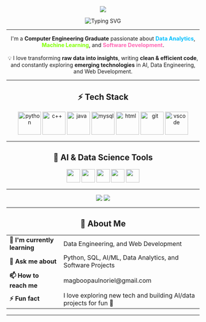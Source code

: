 <!-- Futuristic Banner -->
<p align="center">
  <img src="https://capsule-render.vercel.app/api?type=waving&color=0:00BFFF,100:FF1493&height=200&section=header&text=🚀%20Paul%20Magboo%20👋&fontSize=50&fontColor=ffffff&animation=twinkling&fontAlignY=35" />
</p>

<!-- Typing Animation Header -->
<!-- Typing animation (centered reliably) -->
<!-- Typing Animation (Centered) -->
<div align="center">
  <img src="https://readme-typing-svg.herokuapp.com?font=Fira+Code&weight=600&size=24&pause=1000&color=00BFFF&center=true&vCenter=true&width=600&lines=Turning+Data+into+Insights;Building+Smart+Software;Exploring+AI+%26+Web" alt="Typing SVG" />
</div>




---

<!-- Bio -->
<p align="center">
  I'm a <b>Computer Engineering Graduate</b> passionate about  
  <span style="color:#00BFFF"><b>Data Analytics</b></span>,  
  <span style="color:#7FFF00"><b>Machine Learning</b></span>, and  
  <span style="color:#FF69B4"><b>Software Development</b></span>.  
  <br><br>
  💡 I love transforming <b>raw data into insights</b>, writing <b>clean & efficient code</b>,  
  and constantly exploring <b>emerging technologies</b> in AI, Data Engineering, and Web Development.  
</p>

---

<!-- Tech Stack -->
<h2 align="center">⚡ Tech Stack</h2>

<div align="center">
  <img src="https://skillicons.dev/icons?i=py" height="60" alt="python" />
  <img src="https://skillicons.dev/icons?i=cpp" height="60" alt="c++" />
  <img src="https://skillicons.dev/icons?i=java" height="60" alt="java" />
  <img src="https://skillicons.dev/icons?i=mysql" height="60" alt="mysql" />
  <img src="https://skillicons.dev/icons?i=html" height="60" alt="html" />
  <img src="https://skillicons.dev/icons?i=git" height="60" alt="git" />
  <img src="https://skillicons.dev/icons?i=vscode" height="60" alt="vscode" />
</div>

---

<!-- AI/ML Stack -->
<h2 align="center">🤖 AI & Data Science Tools</h2>

<div align="center">
  <img src="https://img.shields.io/badge/Pandas-150458?style=for-the-badge&logo=pandas&logoColor=white" height="35"/>
  <img src="https://img.shields.io/badge/NumPy-013243?style=for-the-badge&logo=numpy&logoColor=white" height="35"/>
  <img src="https://img.shields.io/badge/Matplotlib-003B57?style=for-the-badge&logo=plotly&logoColor=white" height="35"/>
  <img src="https://img.shields.io/badge/Scikit--Learn-F7931E?style=for-the-badge&logo=scikitlearn&logoColor=white" height="35"/>
  <img src="https://img.shields.io/badge/TensorFlow-FF6F00?style=for-the-badge&logo=tensorflow&logoColor=white" height="35"/>
</div>

---

<!-- Focus & Learning Badges -->
<div align="center">
  <img src="https://img.shields.io/badge/FOCUS-DATA_ANALYTICS_|_AI/ML_|_SOFTWARE-blue?style=for-the-badge&logo=python&logoColor=white" />
  <img src="https://img.shields.io/badge/LEARNING-DATA_ENGINEERING_|_WEB_DEVELOPMENT-green?style=for-the-badge&logo=react&logoColor=white" />
</div>

---

<!-- Info Section -->
<h2 align="center">📌 About Me</h2>

<table align="center">
  <tr>
    <td><b>🌱 I'm currently learning</b></td>
    <td>Data Engineering, and Web Development</td>
  </tr>
  <tr>
    <td><b>💬 Ask me about</b></td>
    <td>Python, SQL, AI/ML, Data Analytics, and Software Projects</td>
  </tr>
  <tr>
    <td><b>📫 How to reach me</b></td>
    <td>magboopaulnoriel@gmail.com</td>
  </tr>
  <tr>
    <td><b>⚡ Fun fact</b></td>
    <td>I love exploring new tech and building AI/data projects for fun 🚀</td>
  </tr>
</table>

---
